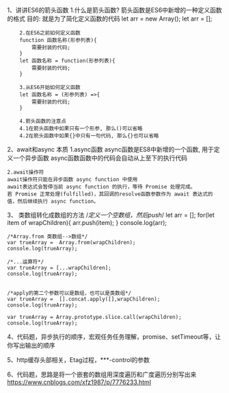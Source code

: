 

1、讲讲ES6的箭头函数
        1.什么是箭头函数?
        箭头函数是ES6中新增的一种定义函数的格式
        目的: 就是为了简化定义函数的代码
        let arr = new Array();
        let arr = [];

        2.在ES6之前如何定义函数
        function 函数名称(形参列表){
            需要封装的代码;
        }
        let 函数名称 = function(形参列表){
            需要封装的代码;
        }

        3.从ES6开始如何定义函数
        let 函数名称 = (形参列表) =>{
            需要封装的代码;
        }

        4.箭头函数的注意点
        4.1在箭头函数中如果只有一个形参, 那么()可以省略
        4.2在箭头函数中如果{}中只有一句代码, 那么{}也可以省略
2、await和async 本质
    1.async函数
    async函数是ES8中新增的一个函数, 用于定义一个异步函数
    async函数函数中的代码会自动从上至下的执行代码

    2.await操作符
    await操作符只能在异步函数 async function 中使用
    await表达式会暂停当前 async function 的执行，等待 Promise 处理完成。
    若 Promise 正常处理(fulfilled)，其回调的resolve函数参数作为 await 表达式的值，然后继续执行 async function。
3、 类数组转化成数组的方法
    /*定义一个空数组，然后push*/
    let arr = [];
    for(let item of wrapChildren){
        arr.push(item);
    }
    console.log(arr);
    
    /*Array.from 类数组-->数组*/
    var trueArray =  Array.from(wrapChildren);
    console.log(trueArray);
    
    /*...运算符*/
    var trueArray = [...wrapChildren];
    console.log(trueArray);
    

    /*apply的第二个参数可以是数组，也可以是类数组*/
    var trueArray =  [].concat.apply([],wrapChildren);
    console.log(trueArray);

    var trueArray = Array.prototype.slice.call(wrapChildren);
    console.log(trueArray);

4、代码题，异步执行的顺序，宏观任务任务理解，promise、setTimeout等，让你写出输出的顺序

5、http缓存头部相关，Etag过程，***-control的参数

6、代码题，思路是将一个嵌套的数组用深度遍历和广度遍历分别写出来
https://www.cnblogs.com/xfz1987/p/7776233.html